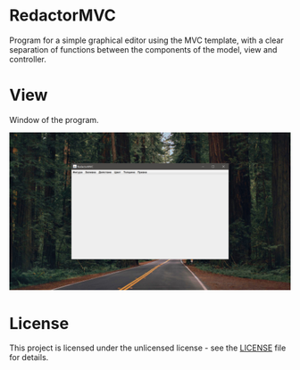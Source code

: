 # RedactorMVC
Program for a simple graphical editor using the MVC template, with a clear separation of functions between the components of the model, view and controller.

# View
Window of the program.

![alt text](https://raw.githubusercontent.com/DeniedAccessLife/RedactorMVC/master/view.png)

# License
This project is licensed under the unlicensed license - see the [LICENSE](LICENSE) file for details.
